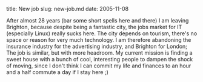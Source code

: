title: New job
slug: new-job.md
date: 2005-11-08


After almost 28 years (bar some short spells here and there) I am leaving Brighton, because despite being a fantastic city, the jobs market for IT (especially Linux) really sucks here. The city depends on tourism, there's no space or reason for very much technology. I am therefore abandoning the insurance industry for the advertising industry, and Brighton for London; The job is similar, but with more headroom.
My current mission is finding a sweet house with a bunch of cool, interesting people to dampen the shock of moving, since I don't think I can commit my life and finances to an hour and a half commute a day if I stay here ;)